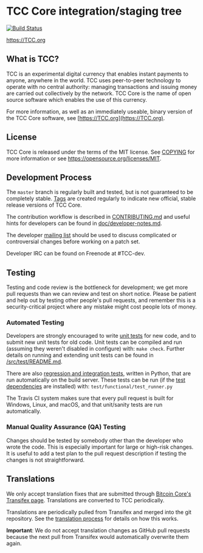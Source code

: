 TCC Core integration/staging tree
=====================================

[![Build Status](https://travis-ci.org/TCC-project/TCC.svg?branch=master)](https://travis-ci.org/TCC-project/TCC)

https://TCC.org

What is TCC?
----------------

TCC is an experimental digital currency that enables instant payments to
anyone, anywhere in the world. TCC uses peer-to-peer technology to operate
with no central authority: managing transactions and issuing money are carried
out collectively by the network. TCC Core is the name of open source
software which enables the use of this currency.

For more information, as well as an immediately useable, binary version of
the TCC Core software, see [https://TCC.org](https://TCC.org).

License
-------

TCC Core is released under the terms of the MIT license. See [COPYING](COPYING) for more
information or see https://opensource.org/licenses/MIT.

Development Process
-------------------

The `master` branch is regularly built and tested, but is not guaranteed to be
completely stable. [Tags](https://github.com/TCC-project/TCC/tags) are created
regularly to indicate new official, stable release versions of TCC Core.

The contribution workflow is described in [CONTRIBUTING.md](CONTRIBUTING.md)
and useful hints for developers can be found in [doc/developer-notes.md](doc/developer-notes.md).

The developer [mailing list](https://groups.google.com/forum/#!forum/TCC-dev)
should be used to discuss complicated or controversial changes before working
on a patch set.

Developer IRC can be found on Freenode at #TCC-dev.

Testing
-------

Testing and code review is the bottleneck for development; we get more pull
requests than we can review and test on short notice. Please be patient and help out by testing
other people's pull requests, and remember this is a security-critical project where any mistake might cost people
lots of money.

### Automated Testing

Developers are strongly encouraged to write [unit tests](src/test/README.md) for new code, and to
submit new unit tests for old code. Unit tests can be compiled and run
(assuming they weren't disabled in configure) with: `make check`. Further details on running
and extending unit tests can be found in [/src/test/README.md](/src/test/README.md).

There are also [regression and integration tests](/test), written
in Python, that are run automatically on the build server.
These tests can be run (if the [test dependencies](/test) are installed) with: `test/functional/test_runner.py`

The Travis CI system makes sure that every pull request is built for Windows, Linux, and macOS, and that unit/sanity tests are run automatically.

### Manual Quality Assurance (QA) Testing

Changes should be tested by somebody other than the developer who wrote the
code. This is especially important for large or high-risk changes. It is useful
to add a test plan to the pull request description if testing the changes is
not straightforward.

Translations
------------

We only accept translation fixes that are submitted through [Bitcoin Core's Transifex page](https://www.transifex.com/projects/p/bitcoin/).
Translations are converted to TCC periodically.

Translations are periodically pulled from Transifex and merged into the git repository. See the
[translation process](doc/translation_process.md) for details on how this works.

**Important**: We do not accept translation changes as GitHub pull requests because the next
pull from Transifex would automatically overwrite them again.
